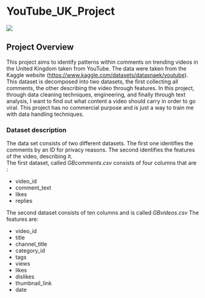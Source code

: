 # YouTube_UK_Project
![](https://github.com/doc9090/YouTube_UK_Project/blob/main/gif/gif1.gif)


## Project Overview
This project aims to identify patterns within comments on trending videos in the United Kingdom taken from YouTube. The data were taken from the Kaggle website
(https://www.kaggle.com/datasets/datasnaek/youtube). This dataset is decomposed into two datasets, the first collecting all comments, the other describing the video through features. In this project, through data cleaning techniques, engineering, and finally through text analysis, I want to find out what content a video should carry in order to go viral. This project has no commercial purpose and is just a way to train me with data handling techniques.

### Dataset description

The data set consists of two different datasets. The first one identifies the comments by an ID for privacy reasons. The second identifies the features of the video, describing it. 
<br />
The first dataset, called *GBcomments.csv* consists of four columns that are :
<br />

- video_id 
- comment_text
- likes
- replies


The second dataset consists of ten columns and is called *GBvideos.csv* The features are:
<br />

- video_id 
- title
- channel_title
- category_id 
- tags 
- views
- likes
- dislikes
- thumbnail_link
- date 





